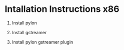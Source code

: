 # Intallation Instructions x86

1. Install pylon

2. Install gstreamer

3. Install pylon gstreamer plugin
